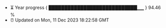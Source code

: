 - ⏳ Year progress { ████████████████████████████▁▁ } 94.46 %
- ⏰ Updated on Mon, 11 Dec 2023 18:22:58 GMT

